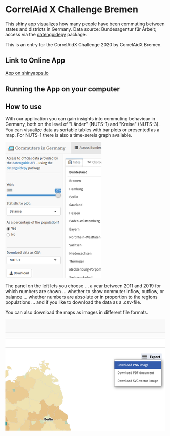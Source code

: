 # CorrelAid X Challenge Bremen

This shiny app visualizes how many people have been commuting between states and districts in Germany. Data source: Bundesagentur für Arbeit; access via the [datenguidepy](https://github.com/CorrelAid/datenguide-python) package.

This is an entry for the CorrelAidX Challenge 2020 by CorrelAidX Bremen.


## Link to Online App

[App on shinyapps.io](https://long39ng.shinyapps.io/pendlerstat_de/)

## Running the App on your computer


## How to use

With our application you can gain insights into commuting behaviour in Germany, both on the level of "Länder" (NUTS-1) and "Kreise" (NUTS-3). You can visualize data as sortable tables with bar plots or presented as a map. For NUTS-1 there is also a time-sereis graph available.

<img alt="Screenshot of the Shiny app's left sidebar" src="./screenshots/datenguide_leftpanel.png" width="300">

The panel on the left lets you choose
… a year between 2011 and 2019 for which numbers are shown
… whether to show commuter inflow, outflow, or balance
… whether numbers are absolute or in proportion to the regions populations
… and if you like to download the data as a .csv-file.

You can also download the maps as images in different file formats.

<img alt="Download maps as images" src="./screenshots/datenguide_n3mapexportpng.png" width="500">
